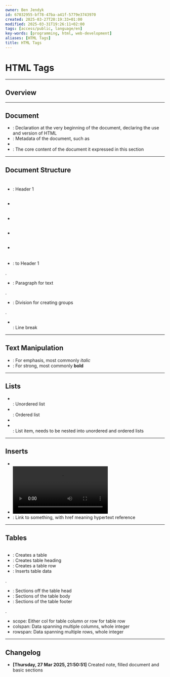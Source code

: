 ```yaml
---
owner: Ben Jendyk
id: 67032955-bf78-47ba-a41f-5779e3743970
created: 2025-03-27T20:19:33+01:00
modified: 2025-03-31T19:26:11+02:00
tags: [access/public, language/en]
key-words: [programming, html, web-development]
aliases: [HTML Tags]
title: HTML Tags
---
```


# HTML Tags

---

## Overview

---

## Document

- <!DOCTYPE html>: Declaration at the very beginning of the document, declaring the use and version of HTML
- <head></head>: Metadata of the document, such as
- <title></title>
- <body></body>: The core content of the document it expressed in this section

---

## Document Structure

- <h1></h1>: Header 1
- <h2></h2>
- <h3></h3>
- <h4></h4>
- <h5></h5>
- <h6></h6>: to Header 1
.
- <p></p>: Paragraph for text
.
- <div></div>: Division for creating groups
.
- <br>: Line break

---

## Text Manipulation

- <em></em>: For emphasis, most commonly *italic*
- <strong></strong>: For strong, most commonly **bold**

---

## Lists

- <ul></ul>: Unordered list
- <ol></ol>: Ordered list
- <li></li>: List item, needs to be nested into unordered and ordered lists

---

## Inserts

- <img src="" />
- <video src="" width="" height="" controls></video>
- <a href="#"></a>: Link to something, with href meaning hypertext reference

---

## Tables

- <table></table>: Creates a table
- <th></th>: Creates table heading
- <tr></tr>: Creates a table row
- <td></td>: Inserts table data
.
- <thead></thead>: Sections off the table head
- <tbody></tbody>: Sections of the table body
- <tfoot></tfoot>: Sections of the table footer
.
- scope: Either col for table column or row for table row
- colspan: Data spanning multiple columns, whole integer
- rowspan: Data spanning multiple rows, whole integer

---

## Changelog

- **[Thursday, 27 Mar 2025, 21:50:51]** Created note, filled document and basic sections
